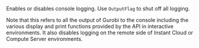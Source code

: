 Enables or disables console logging. Use `OutputFlag` to shut off all logging.

Note that this refers to all the output of Gurobi to the console including the various display and print functions
provided by the API in interactive environments. It also disables logging on the remote side of Instant Cloud or Compute
Server environments.